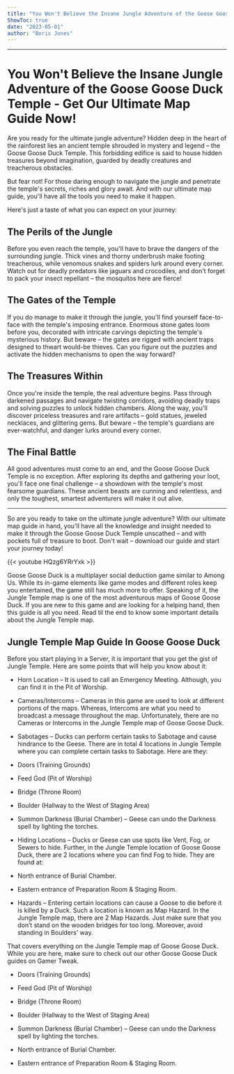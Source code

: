 ```yaml
---
title: "You Won't Believe the Insane Jungle Adventure of the Goose Goose Duck Temple - Get Our Ultimate Map Guide Now!"
ShowToc: true 
date: "2023-05-01"
author: "Boris Jones"
---
```

*****
# You Won't Believe the Insane Jungle Adventure of the Goose Goose Duck Temple - Get Our Ultimate Map Guide Now!

Are you ready for the ultimate jungle adventure? Hidden deep in the heart of the rainforest lies an ancient temple shrouded in mystery and legend – the Goose Goose Duck Temple. This forbidding edifice is said to house hidden treasures beyond imagination, guarded by deadly creatures and treacherous obstacles.

But fear not! For those daring enough to navigate the jungle and penetrate the temple's secrets, riches and glory await. And with our ultimate map guide, you'll have all the tools you need to make it happen.

Here's just a taste of what you can expect on your journey:

## The Perils of the Jungle

Before you even reach the temple, you'll have to brave the dangers of the surrounding jungle. Thick vines and thorny underbrush make footing treacherous, while venomous snakes and spiders lurk around every corner. Watch out for deadly predators like jaguars and crocodiles, and don't forget to pack your insect repellant – the mosquitos here are fierce!

## The Gates of the Temple

If you do manage to make it through the jungle, you'll find yourself face-to-face with the temple's imposing entrance. Enormous stone gates loom before you, decorated with intricate carvings depicting the temple's mysterious history. But beware – the gates are rigged with ancient traps designed to thwart would-be thieves. Can you figure out the puzzles and activate the hidden mechanisms to open the way forward?

## The Treasures Within

Once you're inside the temple, the real adventure begins. Pass through darkened passages and navigate twisting corridors, avoiding deadly traps and solving puzzles to unlock hidden chambers. Along the way, you'll discover priceless treasures and rare artifacts – gold statues, jeweled necklaces, and glittering gems. But beware – the temple's guardians are ever-watchful, and danger lurks around every corner.

## The Final Battle

All good adventures must come to an end, and the Goose Goose Duck Temple is no exception. After exploring its depths and gathering your loot, you'll face one final challenge – a showdown with the temple's most fearsome guardians. These ancient beasts are cunning and relentless, and only the toughest, smartest adventurers will make it out alive.

---

So are you ready to take on the ultimate jungle adventure? With our ultimate map guide in hand, you'll have all the knowledge and insight needed to make it through the Goose Goose Duck Temple unscathed – and with pockets full of treasure to boot. Don't wait – download our guide and start your journey today!

{{< youtube HQzg6YRrYxk >}} 



Goose Goose Duck is a multiplayer social deduction game similar to Among Us. While its in-game elements like game modes and different roles keep you entertained, the game still has much more to offer. Speaking of it, the Jungle Temple map is one of the most adventurous maps of Goose Goose Duck. If you are new to this game and are looking for a helping hand, then this guide is all you need. Read til the end to know some important details about the Jungle Temple map.
 
## Jungle Temple Map Guide In Goose Goose Duck
 
Before you start playing in a Server, it is important that you get the gist of Jungle Temple. Here are some points that will help you know about it:
 

 
- Horn Location – It is used to call an Emergency Meeting. Although, you can find it in the Pit of Worship.
 - Cameras/Intercoms – Cameras in this game are used to look at different portions of the maps. Whereas, Intercoms are what you need to broadcast a message throughout the map. Unfortunately, there are no Cameras or Intercoms in the Jungle Temple map of Goose Goose Duck.
 - Sabotages – Ducks can perform certain tasks to Sabotage and cause hindrance to the Geese. There are in total 4 locations in Jungle Temple where you can complete certain tasks to Sabotage. Here are they:
 - Doors (Training Grounds)
 - Feed God (Pit of Worship)
 - Bridge (Throne Room)
 - Boulder (Hallway to the West of Staging Area)
 - Summon Darkness (Burial Chamber) – Geese can undo the Darkness spell by lighting the torches.

 
- Hiding Locations – Ducks or Geese can use spots like Vent, Fog, or Sewers to hide. Further, in the Jungle Temple location of Goose Goose Duck, there are 2 locations where you can find Fog to hide. They are found at:
 - North entrance of Burial Chamber.
 - Eastern entrance of Preparation Room & Staging Room.
 - Hazards – Entering certain locations can cause a Goose to die before it is killed by a Duck. Such a location is known as Map Hazard. In the Jungle Temple map, there are 2 Map Hazards. Just make sure that you don’t stand on the wooden bridges for too long. Moreover, avoid standing in Boulders’ way.

 
That covers everything on the Jungle Temple map of Goose Goose Duck. While you are here, make sure to check out our other Goose Goose Duck guides on Gamer Tweak.
 
- Doors (Training Grounds)
 - Feed God (Pit of Worship)
 - Bridge (Throne Room)
 - Boulder (Hallway to the West of Staging Area)
 - Summon Darkness (Burial Chamber) – Geese can undo the Darkness spell by lighting the torches.

 
- North entrance of Burial Chamber.
 - Eastern entrance of Preparation Room & Staging Room.





